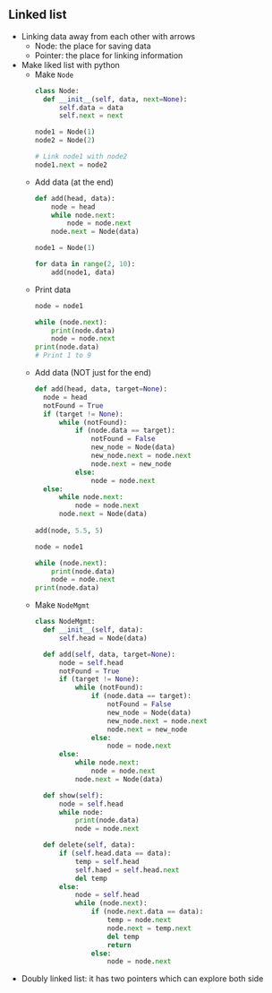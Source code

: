 ## Linked list

- Linking data away from each other with arrows
  - Node: the place for saving data
  - Pointer: the place for linking information
- Make liked list with python
  - Make `Node`
    ```python
    class Node:
      def __init__(self, data, next=None):
          self.data = data
          self.next = next

    node1 = Node(1)
    node2 = Node(2)

    # Link node1 with node2
    node1.next = node2
    ```
  - Add data (at the end)
    ```python
    def add(head, data):
        node = head
        while node.next:
            node = node.next
        node.next = Node(data)
    
    node1 = Node(1)

    for data in range(2, 10):
        add(node1, data)
    ```
  - Print data
    ```python
    node = node1
    
    while (node.next):
        print(node.data)
        node = node.next
    print(node.data)
    # Print 1 to 9
    ```
  - Add data (NOT just for the end)
    ```python
    def add(head, data, target=None):
      node = head
      notFound = True
      if (target != None):
          while (notFound):
              if (node.data == target):
                  notFound = False
                  new_node = Node(data)
                  new_node.next = node.next
                  node.next = new_node
              else:
                  node = node.next
      else:
          while node.next:
              node = node.next
          node.next = Node(data)
          
    add(node, 5.5, 5)
    
    node = node1
    
    while (node.next):
        print(node.data)
        node = node.next
    print(node.data)
    ```
  - Make `NodeMgmt`
    ```python
    class NodeMgmt:
      def __init__(self, data):
          self.head = Node(data)

      def add(self, data, target=None):
          node = self.head
          notFound = True
          if (target != None):
              while (notFound):
                  if (node.data == target):
                      notFound = False
                      new_node = Node(data)
                      new_node.next = node.next
                      node.next = new_node
                  else:
                      node = node.next
          else:
              while node.next:
                  node = node.next
              node.next = Node(data)

      def show(self):
          node = self.head
          while node:
              print(node.data)
              node = node.next

      def delete(self, data):
          if (self.head.data == data):
              temp = self.head
              self.haed = self.head.next
              del temp
          else:
              node = self.head
              while (node.next):
                  if (node.next.data == data):
                      temp = node.next
                      node.next = temp.next
                      del temp
                      return
                  else:
                      node = node.next
    ```
- Doubly linked list: it has two pointers which can explore both side


